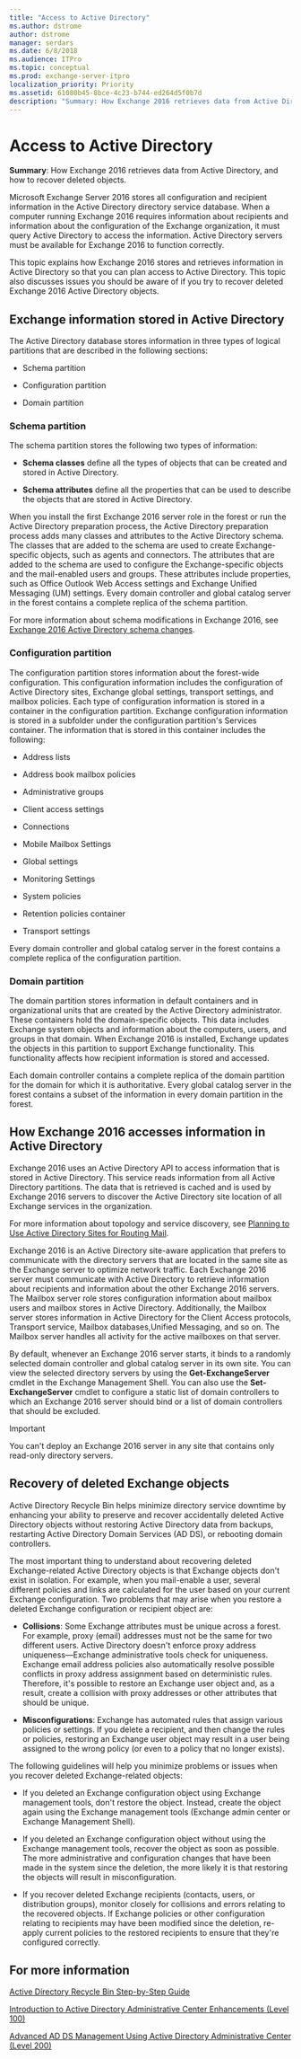 ```yaml
---
title: "Access to Active Directory"
ms.author: dstrome
author: dstrome
manager: serdars
ms.date: 6/8/2018
ms.audience: ITPro
ms.topic: conceptual
ms.prod: exchange-server-itpro
localization_priority: Priority
ms.assetid: 61080b45-8bce-4c23-b744-ed264d5f0b7d
description: "Summary: How Exchange 2016 retrieves data from Active Directory, and how to recover deleted objects."
---
```


# Access to Active Directory

 **Summary**: How Exchange 2016 retrieves data from Active Directory, and how to recover deleted objects.
  
Microsoft Exchange Server 2016 stores all configuration and recipient information in the Active Directory directory service database. When a computer running Exchange 2016 requires information about recipients and information about the configuration of the Exchange organization, it must query Active Directory to access the information. Active Directory servers must be available for Exchange 2016 to function correctly.
  
This topic explains how Exchange 2016 stores and retrieves information in Active Directory so that you can plan access to Active Directory. This topic also discusses issues you should be aware of if you try to recover deleted Exchange 2016 Active Directory objects.
  
## Exchange information stored in Active Directory

The Active Directory database stores information in three types of logical partitions that are described in the following sections:
  
- Schema partition
    
- Configuration partition
    
- Domain partition
    
### Schema partition

The schema partition stores the following two types of information:
  
- **Schema classes** define all the types of objects that can be created and stored in Active Directory.
    
- **Schema attributes** define all the properties that can be used to describe the objects that are stored in Active Directory.
    
When you install the first Exchange 2016 server role in the forest or run the Active Directory preparation process, the Active Directory preparation process adds many classes and attributes to the Active Directory schema. The classes that are added to the schema are used to create Exchange-specific objects, such as agents and connectors. The attributes that are added to the schema are used to configure the Exchange-specific objects and the mail-enabled users and groups. These attributes include properties, such as Office Outlook Web Access settings and Exchange Unified Messaging (UM) settings. Every domain controller and global catalog server in the forest contains a complete replica of the schema partition.
  
For more information about schema modifications in Exchange 2016, see [Exchange 2016 Active Directory schema changes](ad-schema-changes.md).
  
### Configuration partition

The configuration partition stores information about the forest-wide configuration. This configuration information includes the configuration of Active Directory sites, Exchange global settings, transport settings, and mailbox policies. Each type of configuration information is stored in a container in the configuration partition. Exchange configuration information is stored in a subfolder under the configuration partition's Services container. The information that is stored in this container includes the following:
  
- Address lists
    
- Address book mailbox policies
    
- Administrative groups
    
- Client access settings
    
- Connections
    
- Mobile Mailbox Settings
    
- Global settings
    
- Monitoring Settings
    
- System policies
    
- Retention policies container
    
- Transport settings
    
Every domain controller and global catalog server in the forest contains a complete replica of the configuration partition.
  
### Domain partition

The domain partition stores information in default containers and in organizational units that are created by the Active Directory administrator. These containers hold the domain-specific objects. This data includes Exchange system objects and information about the computers, users, and groups in that domain. When Exchange 2016 is installed, Exchange updates the objects in this partition to support Exchange functionality. This functionality affects how recipient information is stored and accessed.
  
Each domain controller contains a complete replica of the domain partition for the domain for which it is authoritative. Every global catalog server in the forest contains a subset of the information in every domain partition in the forest.
  
## How Exchange 2016 accesses information in Active Directory

Exchange 2016 uses an Active Directory API to access information that is stored in Active Directory. This service reads information from all Active Directory partitions. The data that is retrieved is cached and is used by Exchange 2016 servers to discover the Active Directory site location of all Exchange services in the organization.
  
For more information about topology and service discovery, see [Planning to Use Active Directory Sites for Routing Mail](http://technet.microsoft.com/library/0f697cee-bcaa-4c69-b80c-7a2afd1817d2.aspx).
  
Exchange 2016 is an Active Directory site-aware application that prefers to communicate with the directory servers that are located in the same site as the Exchange server to optimize network traffic. Each Exchange 2016 server must communicate with Active Directory to retrieve information about recipients and information about the other Exchange 2016 servers. The Mailbox server role stores configuration information about mailbox users and mailbox stores in Active Directory. Additionally, the Mailbox server stores information in Active Directory for the Client Access protocols, Transport service, Mailbox databases,Unified Messaging, and so on. The Mailbox server handles all activity for the active mailboxes on that server.
  
By default, whenever an Exchange 2016 server starts, it binds to a randomly selected domain controller and global catalog server in its own site. You can view the selected directory servers by using the **Get-ExchangeServer** cmdlet in the Exchange Management Shell. You can also use the **Set-ExchangeServer** cmdlet to configure a static list of domain controllers to which an Exchange 2016 server should bind or a list of domain controllers that should be excluded.
  
> [!IMPORTANT]
> You can't deploy an Exchange 2016 server in any site that contains only read-only directory servers.
  
## Recovery of deleted Exchange objects

Active Directory Recycle Bin helps minimize directory service downtime by enhancing your ability to preserve and recover accidentally deleted Active Directory objects without restoring Active Directory data from backups, restarting Active Directory Domain Services (AD DS), or rebooting domain controllers.
  
The most important thing to understand about recovering deleted Exchange-related Active Directory objects is that Exchange objects don't exist in isolation. For example, when you mail-enable a user, several different policies and links are calculated for the user based on your current Exchange configuration. Two problems that may arise when you restore a deleted Exchange configuration or recipient object are:
  
- **Collisions**: Some Exchange attributes must be unique across a forest. For example, proxy (email) addresses must not be the same for two different users. Active Directory doesn't enforce proxy address uniqueness—Exchange administrative tools check for uniqueness. Exchange email address policies also automatically resolve possible conflicts in proxy address assignment based on deterministic rules. Therefore, it's possible to restore an Exchange user object and, as a result, create a collision with proxy addresses or other attributes that should be unique.
    
- **Misconfigurations**: Exchange has automated rules that assign various policies or settings. If you delete a recipient, and then change the rules or policies, restoring an Exchange user object may result in a user being assigned to the wrong policy (or even to a policy that no longer exists).
    
The following guidelines will help you minimize problems or issues when you recover deleted Exchange-related objects:
  
- If you deleted an Exchange configuration object using Exchange management tools, don't restore the object. Instead, create the object again using the Exchange management tools (Exchange admin center or Exchange Management Shell).
    
- If you deleted an Exchange configuration object without using the Exchange management tools, recover the object as soon as possible. The more administrative and configuration changes that have been made in the system since the deletion, the more likely it is that restoring the objects will result in misconfiguration.
    
- If you recover deleted Exchange recipients (contacts, users, or distribution groups), monitor closely for collisions and errors relating to the recovered objects. If Exchange policies or other configuration relating to recipients may have been modified since the deletion, re-apply current policies to the restored recipients to ensure that they're configured correctly.
    
## For more information

[Active Directory Recycle Bin Step-by-Step Guide](https://go.microsoft.com/fwlink/p/?linkId=178720)
  
[Introduction to Active Directory Administrative Center Enhancements (Level 100)](https://go.microsoft.com/fwlink/p/?linkId=267641)
  
[Advanced AD DS Management Using Active Directory Administrative Center (Level 200)](https://go.microsoft.com/fwlink/p/?LinkId=267642)
  

